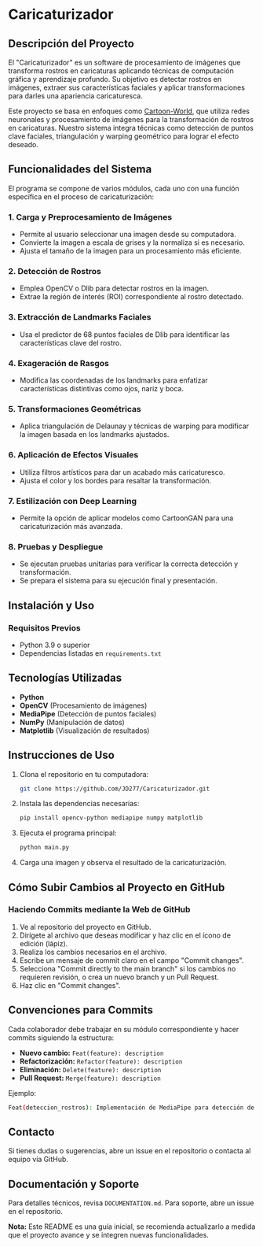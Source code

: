 # Caricaturizador

## Descripción del Proyecto

El "Caricaturizador" es un software de procesamiento de imágenes que transforma rostros en caricaturas aplicando técnicas de computación gráfica y aprendizaje profundo. Su objetivo es detectar rostros en imágenes, extraer sus características faciales y aplicar transformaciones para darles una apariencia caricaturesca.

Este proyecto se basa en enfoques como [Cartoon-World](https://github.com/khaHesham/Cartoon-World/tree/main), que utiliza redes neuronales y procesamiento de imágenes para la transformación de rostros en caricaturas. Nuestro sistema integra técnicas como detección de puntos clave faciales, triangulación y warping geométrico para lograr el efecto deseado.

## Funcionalidades del Sistema

El programa se compone de varios módulos, cada uno con una función específica en el proceso de caricaturización:

### 1. Carga y Preprocesamiento de Imágenes
- Permite al usuario seleccionar una imagen desde su computadora.
- Convierte la imagen a escala de grises y la normaliza si es necesario.
- Ajusta el tamaño de la imagen para un procesamiento más eficiente.

### 2. Detección de Rostros
- Emplea OpenCV o Dlib para detectar rostros en la imagen.
- Extrae la región de interés (ROI) correspondiente al rostro detectado.

### 3. Extracción de Landmarks Faciales
- Usa el predictor de 68 puntos faciales de Dlib para identificar las características clave del rostro.

### 4. Exageración de Rasgos
- Modifica las coordenadas de los landmarks para enfatizar características distintivas como ojos, nariz y boca.

### 5. Transformaciones Geométricas
- Aplica triangulación de Delaunay y técnicas de warping para modificar la imagen basada en los landmarks ajustados.

### 6. Aplicación de Efectos Visuales
- Utiliza filtros artísticos para dar un acabado más caricaturesco.
- Ajusta el color y los bordes para resaltar la transformación.

### 7. Estilización con Deep Learning
- Permite la opción de aplicar modelos como CartoonGAN para una caricaturización más avanzada.

### 8. Pruebas y Despliegue
- Se ejecutan pruebas unitarias para verificar la correcta detección y transformación.
- Se prepara el sistema para su ejecución final y presentación.

## Instalación y Uso

### Requisitos Previos
- Python 3.9 o superior
- Dependencias listadas en `requirements.txt`


## Tecnologías Utilizadas
- **Python**
- **OpenCV** (Procesamiento de imágenes)
- **MediaPipe** (Detección de puntos faciales)
- **NumPy** (Manipulación de datos)
- **Matplotlib** (Visualización de resultados)

## Instrucciones de Uso

1. Clona el repositorio en tu computadora:
   ```bash
   git clone https://github.com/JD277/Caricaturizador.git
   ```
2. Instala las dependencias necesarias:
   ```bash
   pip install opencv-python mediapipe numpy matplotlib
   ```
3. Ejecuta el programa principal:
   ```bash
   python main.py
   ```
4. Carga una imagen y observa el resultado de la caricaturización.

## Cómo Subir Cambios al Proyecto en GitHub

### Haciendo Commits mediante la Web de GitHub
1. Ve al repositorio del proyecto en GitHub.
2. Dirígete al archivo que deseas modificar y haz clic en el ícono de edición (lápiz).
3. Realiza los cambios necesarios en el archivo.
4. Escribe un mensaje de commit claro en el campo "Commit changes".
5. Selecciona "Commit directly to the main branch" si los cambios no requieren revisión, o crea un nuevo branch y un Pull Request.
6. Haz clic en "Commit changes".

## Convenciones para Commits
Cada colaborador debe trabajar en su módulo correspondiente y hacer commits siguiendo la estructura:

- **Nuevo cambio:** `Feat(feature): description`
- **Refactorización:** `Refactor(feature): description`
- **Eliminación:** `Delete(feature): description`
- **Pull Request:** `Merge(feature): description`

Ejemplo:
```bash
Feat(deteccion_rostros): Implementación de MediaPipe para detección de puntos clave
```

## Contacto
Si tienes dudas o sugerencias, abre un issue en el repositorio o contacta al equipo vía GitHub.

## Documentación y Soporte
Para detalles técnicos, revisa `DOCUMENTATION.md`. Para soporte, abre un issue en el repositorio.

**Nota:** Este README es una guía inicial, se recomienda actualizarlo a medida que el proyecto avance y se integren nuevas funcionalidades.

